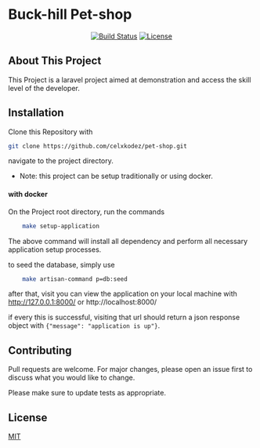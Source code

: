 # Buck-hill Pet-shop

<p align="center">
<a href="https://github.com/laravel/framework/actions"><img src="https://github.com/laravel/framework/workflows/tests/badge.svg" alt="Build Status"></a>
<a href="https://packagist.org/packages/laravel/framework"><img src="https://img.shields.io/packagist/l/laravel/framework" alt="License"></a>
</p>

## About This Project

This Project is a laravel project aimed at demonstration and access the skill level of the developer. 

## Installation
<p>Clone this Repository with</p>

```bash
git clone https://github.com/celxkodez/pet-shop.git
```
<p>navigate to the project directory.</p>

* Note: this project can be setup traditionally or using docker.

#### with docker
<p>On the Project root directory, run the commands</p>

```bash
    make setup-application
```
The above command will install all dependency and perform all necessary
application setup processes.

to seed the database, simply use

```bash
    make artisan-command p=db:seed
```

after that, visit you can view the application on your local machine
with http://127.0.0.1:8000/ or http://localhost:8000/

if every this is successful, visiting that url should return a json
response object with ``{"message": "application is up"}``.

## Contributing

Pull requests are welcome. For major changes, please open an issue first
to discuss what you would like to change.

Please make sure to update tests as appropriate.

## License

[MIT](https://choosealicense.com/licenses/mit/)
